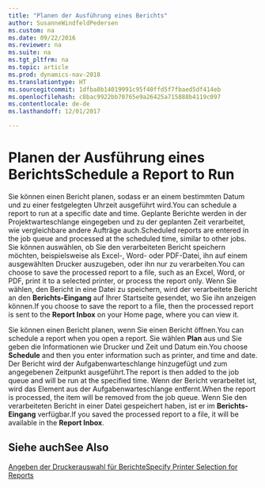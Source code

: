 ```yaml
---
title: "Planen der Ausführung eines Berichts"
author: SusanneWindfeldPedersen
ms.custom: na
ms.date: 09/22/2016
ms.reviewer: na
ms.suite: na
ms.tgt_pltfrm: na
ms.topic: article
ms.prod: dynamics-nav-2018
ms.translationtype: HT
ms.sourcegitcommit: 1dfba8b14019991c95f40ffd5f7fbaed5df414eb
ms.openlocfilehash: c8bac9922bb70765e9a26425a715888b4119c097
ms.contentlocale: de-de
ms.lasthandoff: 12/01/2017

---
```

    
# <a name="schedule-a-report-to-run"></a><span data-ttu-id="54377-102">Planen der Ausführung eines Berichts</span><span class="sxs-lookup"><span data-stu-id="54377-102">Schedule a Report to Run</span></span>
<span data-ttu-id="54377-103">Sie können einen Bericht planen, sodass er an einem bestimmten Datum und zu einer festgelegten Uhrzeit ausgeführt wird.</span><span class="sxs-lookup"><span data-stu-id="54377-103">You can schedule a report to run at a specific date and time.</span></span> <span data-ttu-id="54377-104">Geplante Berichte werden in der Projektwarteschlange eingegeben und zu der geplanten Zeit verarbeitet, wie vergleichbare andere Aufträge auch.</span><span class="sxs-lookup"><span data-stu-id="54377-104">Scheduled reports are entered in the job queue and processed at the scheduled time, similar to other jobs.</span></span> <span data-ttu-id="54377-105">Sie können auswählen, ob Sie den verarbeiteten Bericht speichern möchten, beispielsweise als Excel-, Word- oder PDF-Datei, ihn auf einem ausgewählten Drucker auszugeben, oder ihn nur zu verarbeiten.</span><span class="sxs-lookup"><span data-stu-id="54377-105">You can choose to save the processed report to a file, such as an Excel, Word, or PDF, print it to a selected printer, or process the report only.</span></span> <span data-ttu-id="54377-106">Wenn Sie wählen, den Bericht in eine Datei zu speichern, wird der verarbeitete Bericht an den **Berichts-Eingang** auf Ihrer Startseite gesendet, wo Sie ihn anzeigen können.</span><span class="sxs-lookup"><span data-stu-id="54377-106">If you choose to save the report to a file, then the processed report is sent to the **Report Inbox** on your Home page, where you can view it.</span></span> 

<span data-ttu-id="54377-107">Sie können einen Bericht planen, wenn Sie einen Bericht öffnen.</span><span class="sxs-lookup"><span data-stu-id="54377-107">You can schedule a report when you open a report.</span></span> <span data-ttu-id="54377-108">Sie wählen **Plan** aus und Sie geben die Informationen wie Drucker und Zeit und Datum ein.</span><span class="sxs-lookup"><span data-stu-id="54377-108">You choose **Schedule** and then you enter information such as printer, and time and date.</span></span> <span data-ttu-id="54377-109">Der Bericht wird der Aufgabenwarteschlange hinzugefügt und zum angegebenen Zeitpunkt ausgeführt.</span><span class="sxs-lookup"><span data-stu-id="54377-109">The report is then added to the job queue and will be run at the specified time.</span></span> <span data-ttu-id="54377-110">Wenn der Bericht verarbeitet ist, wird das Element aus der Aufgabenwarteschlange entfernt.</span><span class="sxs-lookup"><span data-stu-id="54377-110">When the report is processed, the item will be removed from the job queue.</span></span> <span data-ttu-id="54377-111">Wenn Sie den verarbeiteten Bericht in einer Datei gespeichert haben, ist er im **Berichts-Eingang** verfügbar.</span><span class="sxs-lookup"><span data-stu-id="54377-111">If you saved the processed report to a file, it will be available in the **Report Inbox**.</span></span>

## <a name="see-also"></a><span data-ttu-id="54377-112">Siehe auch</span><span class="sxs-lookup"><span data-stu-id="54377-112">See Also</span></span>
[<span data-ttu-id="54377-113">Angeben der Druckerauswahl für Berichte</span><span class="sxs-lookup"><span data-stu-id="54377-113">Specify Printer Selection for Reports</span></span>](ui-specify-printer-selection-reports.md) 

 


